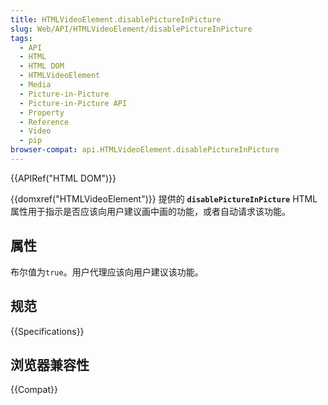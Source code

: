 ```yaml
---
title: HTMLVideoElement.disablePictureInPicture
slug: Web/API/HTMLVideoElement/disablePictureInPicture
tags:
  - API
  - HTML
  - HTML DOM
  - HTMLVideoElement
  - Media
  - Picture-in-Picture
  - Picture-in-Picture API
  - Property
  - Reference
  - Video
  - pip
browser-compat: api.HTMLVideoElement.disablePictureInPicture
---
```

{{APIRef("HTML DOM")}}

{{domxref("HTMLVideoElement")}} 提供的 **`disablePictureInPicture`** HTML 属性用于指示是否应该向用户建议画中画的功能，或者自动请求该功能。

## 属性

布尔值为`true`。用户代理应该向用户建议该功能。

## 规范

{{Specifications}}

## 浏览器兼容性

{{Compat}}

